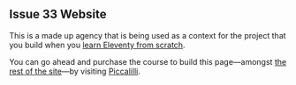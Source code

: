 ## Issue 33 Website

This is a made up agency that is being used as a context for the project that you build when you [learn Eleventy from scratch](https://piccalil.li/course/learn-eleventy-from-scratch/).

You can go ahead and purchase the course to build this page—amongst [the rest of the site](/)—by visiting [Piccalilli](https://piccalil.li/course/learn-eleventy-from-scratch/).